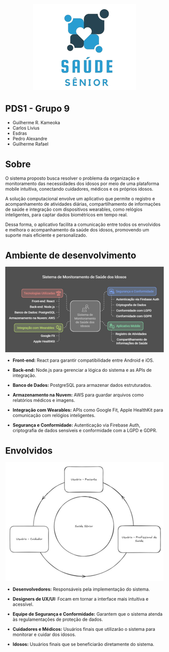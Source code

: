 <div  align=center>
<img src="./assets/Logo sem fundo.png">
</div>

# PDS1 - Grupo 9
- Guilherme R. Kameoka  
- Carlos Livius  
- Esdras  
- Pedro Alexandre  
- Guilherme Rafael  
  
# Sobre
O sistema proposto busca resolver o problema da organização e monitoramento das necessidades dos idosos por meio de uma plataforma mobile intuitiva, conectando cuidadores, médicos e os próprios idosos.    

A solução computacional envolve um aplicativo que permite o registro e acompanhamento de atividades diárias, compartilhamento de informações de saúde e integração com dispositivos wearables, como relógios inteligentes, para captar dados biométricos em tempo real. 

Dessa forma, o aplicativo facilita a comunicação entre todos os envolvidos e melhora o acompanhamento da saúde dos idosos, promovendo um suporte mais eficiente e personalizado. 

# Ambiente de desenvolvimento

<img src="./assets/visao geral.png">  

- **Front-end:** React para garantir compatibilidade entre Android e iOS.

- **Back-end:** Node.js para gerenciar a lógica do sistema e as APIs de integração. 

- **Banco de Dados:** PostgreSQL para armazenar dados estruturados. 

- **Armazenamento na Nuvem:** AWS para guardar arquivos como relatórios médicos e imagens. 

- **Integração com Wearables:** APIs como Google Fit, Apple HealthKit para comunicação com relógios inteligentes. 

- **Segurança e Conformidade:** Autenticação via Firebase Auth, criptografia de dados sensíveis e conformidade com a LGPD e GDPR. 


# Envolvidos 

<img src="./assets/envolvidos.png">  

- **Desenvolvedores:** Responsáveis pela implementação do sistema. 

- **Designers de UX/UI:** Focam em tornar a interface mais intuitiva e acessível. 

- **Equipe de Segurança e Conformidade:** Garantem que o sistema atenda às regulamentações de proteção de dados. 

- **Cuidadores  e Médicos:** Usuários finais que utilizarão o sistema para monitorar e cuidar dos idosos. 

- **Idosos:** Usuários finais que se beneficiarão diretamente do sistema. 